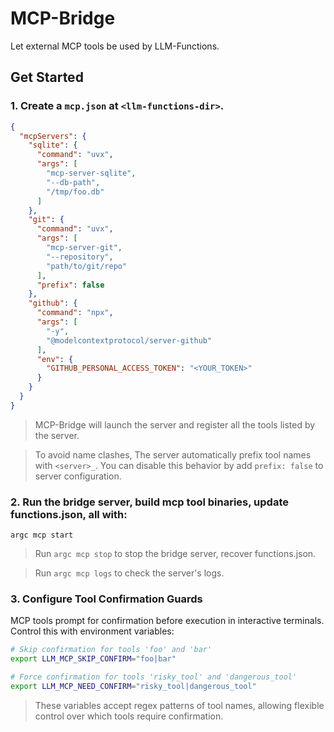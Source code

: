 # MCP-Bridge

Let external MCP tools be used by LLM-Functions.

## Get Started

### 1. Create a `mcp.json` at `<llm-functions-dir>`.

```json
{
  "mcpServers": {
    "sqlite": {
      "command": "uvx",
      "args": [
        "mcp-server-sqlite",
        "--db-path",
        "/tmp/foo.db"
      ]
    },
    "git": {
      "command": "uvx",
      "args": [
        "mcp-server-git",
        "--repository",
        "path/to/git/repo"
      ],
      "prefix": false
    },
    "github": {
      "command": "npx",
      "args": [
        "-y",
        "@modelcontextprotocol/server-github"
      ],
      "env": {
        "GITHUB_PERSONAL_ACCESS_TOKEN": "<YOUR_TOKEN>"
      }
    }
  }
}
```

> MCP-Bridge will launch the server and register all the tools listed by the server. 

> To avoid name clashes, The server automatically prefix tool names with `<server>_`. You can disable this behavior by add `prefix: false` to server configuration.

### 2. Run the bridge server, build mcp tool binaries, update functions.json, all with:

```
argc mcp start
```

> Run `argc mcp stop` to stop the bridge server, recover functions.json.

> Run `argc mcp logs` to check the server's logs.

### 3. Configure Tool Confirmation Guards

MCP tools prompt for confirmation before execution in interactive terminals. Control this with environment variables:

```sh
# Skip confirmation for tools 'foo' and 'bar'
export LLM_MCP_SKIP_CONFIRM="foo|bar"

# Force confirmation for tools 'risky_tool' and 'dangerous_tool'
export LLM_MCP_NEED_CONFIRM="risky_tool|dangerous_tool"
```

> These variables accept regex patterns of tool names, allowing flexible control over which tools require confirmation.